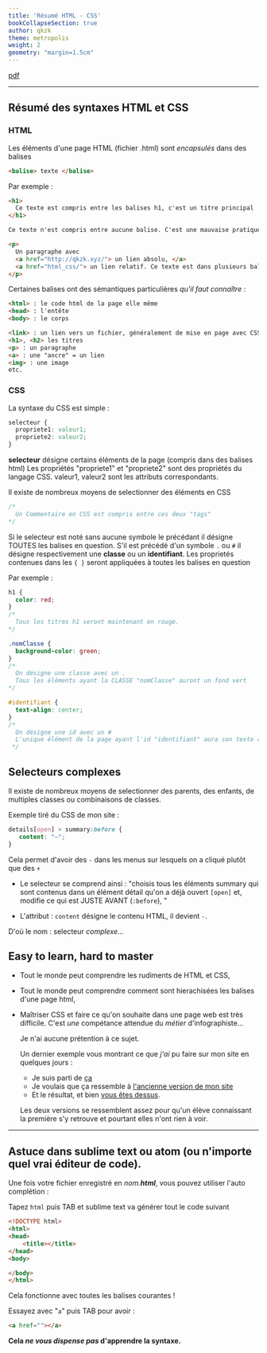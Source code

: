 ```yaml
---
title: 'Résumé HTML - CSS'
bookCollapseSection: true
author: qkzk
theme: metropolis
weight: 2
geometry: "margin=1.5cm"
---
```


[pdf](./imh_resume_html_css.pdf)

---


## Résumé des syntaxes HTML et CSS

### HTML

Les éléments d'une page HTML (fichier .html) sont _encapsulés_ dans des balises

~~~html
<balise> texte </balise>
~~~

Par exemple :

~~~html
<h1>
  Ce texte est compris entre les balises h1, c'est un titre principal
</h1>

Ce texte n'est compris entre aucune balise. C'est une mauvaise pratique

<p>
  Un paragraphe avec
  <a href="http://qkzk.xyz/"> un lien absolu, </a>
  <a href="html_css/"> un lien relatif. Ce texte est dans plusieurs balises. </a>
</p>
~~~

Certaines balises ont des sémantiques particulières _qu'il faut connaître_ :

~~~html
<html> : le code html de la page elle même
<head> : l'entête
<body> : le corps

<link> : un lien vers un fichier, généralement de mise en page avec CSS
<h1>, <h2> les titres
<p> : un paragraphe
<a> : une "ancre" = un lien
<img> : une image
etc.
~~~

### CSS

La syntaxe du CSS est simple :

~~~css
selecteur {
  propriete1: valeur1;
  propriete2: valeur2;
}
~~~

**selecteur** désigne certains éléments de la page (compris dans des balises html)
Les propriétés "propriete1" et "propriete2" sont des propriétés du langage CSS.
valeur1, valeur2 sont les attributs correspondants.

Il existe de nombreux moyens de selectionner des éléments en CSS

~~~css
/*
  Un Commentaire en CSS est compris entre ces deux "tags"
*/
~~~


Si le selecteur est noté sans aucune symbole le précédant il désigne TOUTES les
balises en question.
S'il est précédé d'un symbole `.` ou `#` il désigne respectivement une **classe**
ou un **identifiant**.
Les proprietés contenues dans les `{ }` seront appliquées à toutes les balises
en question

Par exemple :

~~~css
h1 {
  color: red;
}
/*
  Tous les titres h1 seront maintenant en rouge.
*/

.nomClasse {
  background-color: green;
}
/*
  On désigne une classe avec un .
  Tous les éléments ayant la CLASSE "nomClasse" auront un fond vert
*/

#identifiant {
  text-align: center;
}
/*
  On désigne une id avec un #
  L'unique élément de la page ayant l'id "identifiant" aura son texte centré
 */
~~~

## Selecteurs complexes

Il existe de nombreux moyens de selectionner des parents, des enfants, de
multiples classes ou combinaisons de classes.

Exemple tiré du CSS de mon site :

~~~css
details[open] > summary:before {
   content: "–";
}
~~~

Cela permet d'avoir des `-` dans les menus sur lesquels on a cliqué plutôt que
des `+`

* Le selecteur se comprend ainsi :
    "choisis tous les éléments summary qui sont contenus dans un élément détail
    qu'on a déjà ouvert `[open]` et, modifie ce qui est JUSTE AVANT (`:before`), "

* L'attribut : `content` désigne le contenu HTML, il devient `-`.

D'où le nom : selecteur _complexe_...

## Easy to learn, hard to master

* Tout le monde peut comprendre les rudiments de HTML et CSS,
* Tout le monde peut comprendre comment sont hierachisées les balises d'une page html,
* Maîtriser CSS et faire ce qu'on souhaite dans une page web est très difficile.
    C'est _une_ compétance attendue du _métier_ d'infographiste...

    Je n'ai aucune prétention à ce sujet.

    Un dernier exemple vous montrant ce que _j'ai_ pu faire sur mon site en quelques jours :
    * Je suis parti de [ça](https://themes.gohugo.io/themes/hugo-book/)
    * Je voulais que ça ressemble à [l'ancienne version de mon site ](http://qkzk.free.fr/)
    * Et le résultat, et bien [vous êtes dessus](http://qkzk.xyz).

  Les deux versions se ressemblent assez pour qu'un élève connaissant
  la première s'y retrouve et pourtant elles n'ont rien à voir.

---

## Astuce dans sublime text ou atom (ou n'importe quel vrai éditeur de code).

Une fois votre fichier enregistré en _nom.**html**_, vous pouvez utiliser l'auto
complétion :

Tapez `html` puis TAB et sublime text va générer tout le code suivant

~~~html
<!DOCTYPE html>
<html>
<head>
	<title></title>
</head>
<body>

</body>
</html>
~~~

Cela fonctionne avec toutes les balises courantes !

Essayez avec "`a`" puis TAB pour avoir :

~~~html
<a href=""></a>
~~~

**Cela _ne vous dispense pas_ d'apprendre la syntaxe.**
